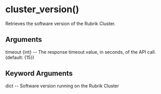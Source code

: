 # cluster_version()

Retrieves the software version of the Rubrik Cluster.

## Arguments
timeout {int} -- The response timeout value, in seconds, of the API call. (default: {15})


## Keyword Arguments
dict -- Software version running on the Rubrik Cluster



